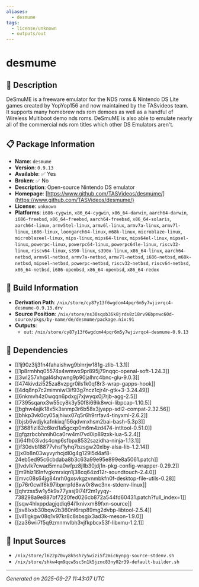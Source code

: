 ```yaml
---
aliases:
  - desmume
tags:
  - license/unknown
  - outputs/out
---
```


# desmume

## 📝 Description

DeSmuME is a freeware emulator for the NDS roms & Nintendo DS Lite games
created by YopYop156 and now maintained by the TASvideos team. It supports
many homebrew nds rom demoes as well as a handful of Wireless Multiboot
demo nds roms. DeSmuME is also able to emulate nearly all of the
commercial nds rom titles which other DS Emulators aren't.


## 📋 Package Information

- **Name**: `desmume`
- **Version**: `0.9.13`
- **Available**: ✅ Yes
- **Broken**: ✅ No
- **Description**: Open-source Nintendo DS emulator
- **Homepage**: [https://www.github.com/TASVideos/desmume/](https://www.github.com/TASVideos/desmume/)
- **License**: `unknown`
- **Platforms**: `i686-cygwin`, `x86_64-cygwin`, `x86_64-darwin`, `aarch64-darwin`, `i686-freebsd`, `x86_64-freebsd`, `aarch64-freebsd`, `x86_64-solaris`, `aarch64-linux`, `armv5tel-linux`, `armv6l-linux`, `armv7a-linux`, `armv7l-linux`, `i686-linux`, `loongarch64-linux`, `m68k-linux`, `microblaze-linux`, `microblazeel-linux`, `mips-linux`, `mips64-linux`, `mips64el-linux`, `mipsel-linux`, `powerpc-linux`, `powerpc64-linux`, `powerpc64le-linux`, `riscv32-linux`, `riscv64-linux`, `s390-linux`, `s390x-linux`, `x86_64-linux`, `aarch64-netbsd`, `armv6l-netbsd`, `armv7a-netbsd`, `armv7l-netbsd`, `i686-netbsd`, `m68k-netbsd`, `mipsel-netbsd`, `powerpc-netbsd`, `riscv32-netbsd`, `riscv64-netbsd`, `x86_64-netbsd`, `i686-openbsd`, `x86_64-openbsd`, `x86_64-redox`

## 🔧 Build Information

- **Derivation Path**: `/nix/store/cy87y13f6wgdcm44pqr6m5y7wjivrqc4-desmume-0.9.13.drv`
- **Source Position**: `/nix/store/ns30sqxb36k8jrds8z18rv96bpnwc60d-source/pkgs/by-name/de/desmume/package.nix:91`
- **Outputs**:
  - `out`:  `/nix/store/cy87y13f6wgdcm44pqr6m5y7wjivrqc4-desmume-0.9.13`

## 🔗 Dependencies

- [[1j90z3lj3fn4fahaishwg9blnrjw181g-zlib-1.3.1]]
- [[1p8rmhhq05574x4wmwx9pr895j79nqqc-openal-soft-1.24.3]]
- [[3wl257xhgal4shqwng9p90jalhrc4bnc-glu-9.0.3]]
- [[474kivdzi525za8vzpgr0ils1k0qf8r3-wrap-gapps-hook]]
- [[4dq8np7c2mimniwl3if93g7ncz1cjr4r-gtk+3-3.24.49]]
- [[6nkmvh4z0wqqn6pdxgj7xjwyqx0j7rjb-agg-2.5]]
- [[7395sqanx3w55cy8k3y50f8i69ik8wci-libpcap-1.10.5]]
- [[bghw4ajik18x5k3snmp3r6b58x3jyapp-sdl2-compat-2.32.56]]
- [[bhkp3vk0cy05ajhiwx07q5r6h9rrfav4-tinyxml-2.6.2]]
- [[bjsb6wdjykafnkixq156qdvmxhsm2bai-bash-5.3p3]]
- [[f368fizl82c6krd1a5gcxp0m6m4zd474-intltool-0.51.0]]
- [[gfgzrbcbhmih0ca0rw4ml7vd0ip89zxk-lua-5.2.4]]
- [[i64fh03ivds4cnp6sfbpx8532sazidha-ninja-1.13.1]]
- [[if30dvb18877vhsf1yhq7bzsgw20xlby-alsa-lib-1.2.14]]
- [[jx0b8n03wyvyrhcjdl0g4g129l5d4af8-24eb5ed95c6cbdaba8b3c63a99e95e899e8a5061.patch]]
- [[lvdvlk7cwad5mna0wfpz8jllb30jdj1n-pkg-config-wrapper-0.29.2]]
- [[m9hlz1i9nfvgkmrxiqn1j38cq64zd12r-soundtouch-2.4.0]]
- [[mvc08s64jg84nrh0gxsvkgzvnmbkfn0f-desktop-file-utils-0.28]]
- [[p76r0cwlf6k97ibprrpfd8xw0r8wc3nx-stdenv-linux]]
- [[qhrzss5w1y5k9x77yasj9i74f2m1yyqy-738298a9e887bf7220fed026cb872a544fd60431.patch?full_index=1]]
- [[sqw4hlxppdagjqdiq64i1knivxm89fxn-source]]
- [[sv8lxxb30bqw2b360ni6rsp89mg2dvbp-libtool-2.5.4]]
- [[vil1lgkgw08q1v97kr8c8sbsgix3ad3k-meson-1.9.0]]
- [[za36wii7f5q9zmnmvlbh3vjfkpbcx53f-libxmu-1.2.1]]

## 📁 Input Sources

- `/nix/store/l622p70vy8k5sh7y5wizi5f2mic6ynpg-source-stdenv.sh`
- `/nix/store/shkw4qm9qcw5sc5n1k5jznc83ny02r39-default-builder.sh`

---
*Generated on 2025-09-27 11:43:07 UTC*
